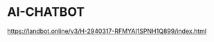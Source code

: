 # AI-CHATBOT
https://landbot.online/v3/H-2940317-RFMYAI1SPNH1Q899/index.html

<script>
window.addEventListener('mouseover', initLandbot, { once: true });
window.addEventListener('touchstart', initLandbot, { once: true });
var myLandbot;
function initLandbot() {
  if (!myLandbot) {
    var s = document.createElement('script');
    s.type = "module"
    s.async = true;
    s.addEventListener('load', function() {
      var myLandbot = new Landbot.Livechat({
        configUrl: 'https://storage.googleapis.com/landbot.online/v3/H-2940317-RFMYAI1SPNH1Q899/index.json',
      });
    });
    s.src = 'https://cdn.landbot.io/landbot-3/landbot-3.0.0.mjs';
    var x = document.getElementsByTagName('script')[0];
    x.parentNode.insertBefore(s, x);
  }
}
</script>
